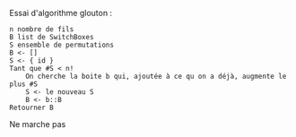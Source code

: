
Essai d'algorithme glouton :

	n nombre de fils
	B list de SwitchBoxes
	S ensemble de permutations
	B <- []
	S <- { id }
	Tant que #S < n!
		On cherche la boite b qui, ajoutée à ce qu on a déjà, augmente le plus #S
		S <- le nouveau S
		B <- b::B
	Retourner B

Ne marche pas
